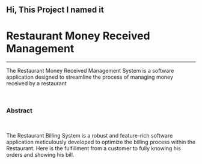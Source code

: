 <h2>Hi, This Project I named it <h1>Restaurant Money Received Management</h1></h2>
<hr>
<p>
The Restaurant Money Received Management System is a software application designed to streamline the process of managing money received by a restaurant
</p>
<br>
<h3>Abstract</h3>
<br>
<p>
The Restaurant Billing System is a robust and feature-rich 
software application meticulously developed to optimize the 
billing process within the Restaurant. Here is the fulfillment from 
a customer to fully knowing his orders and showing his bill.
</p>
  
